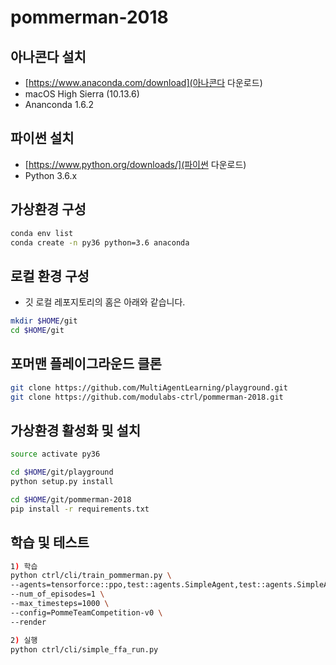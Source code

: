 # pommerman-2018

## 아나콘다 설치
* [https://www.anaconda.com/download](아나콘다 다운로드)
* macOS High Sierra (10.13.6)
* Ananconda 1.6.2

## 파이썬 설치
* [https://www.python.org/downloads/](파이썬 다운로드)
* Python 3.6.x

## 가상환경 구성
```bash
conda env list
conda create -n py36 python=3.6 anaconda
```

## 로컬 환경 구성
* 깃 로컬 레포지토리의 홈은 아래와 같습니다.
```bash
mkdir $HOME/git
cd $HOME/git
```

## 포머맨 플레이그라운드 클론
```bash
git clone https://github.com/MultiAgentLearning/playground.git
git clone https://github.com/modulabs-ctrl/pommerman-2018.git
```

## 가상환경 활성화 및 설치
```bash
source activate py36

cd $HOME/git/playground
python setup.py install

cd $HOME/git/pommerman-2018
pip install -r requirements.txt
```

## 학습 및 테스트
```bash
1) 학습
python ctrl/cli/train_pommerman.py \
--agents=tensorforce::ppo,test::agents.SimpleAgent,test::agents.SimpleAgent,test::agents.SimpleAgent \
--num_of_episodes=1 \
--max_timesteps=1000 \
--config=PommeTeamCompetition-v0 \
--render

2) 실행
python ctrl/cli/simple_ffa_run.py

```
